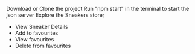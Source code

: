 Download or Clone the project
Run "npm start" in the terminal to start the json server
Explore the Sneakers store;
 - View Sneaker Details
 - Add to favourites
 - View favourites
 - Delete from favourites